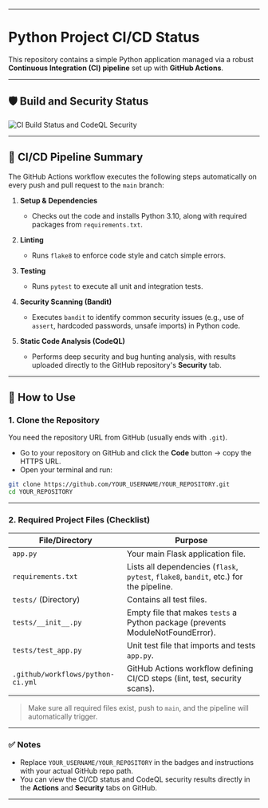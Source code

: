 
---

# Python Project CI/CD Status

This repository contains a simple Python application managed via a robust **Continuous Integration (CI) pipeline** set up with **GitHub Actions**.

---

## 🛡️ Build and Security Status

![CI Build Status and CodeQL Security](https://github.com/Aamst258/progressAssignment-2/actions/workflows/python-ci.yml/badge.svg)


---

## 🚀 CI/CD Pipeline Summary

The GitHub Actions workflow executes the following steps automatically on every push and pull request to the `main` branch:

1. **Setup & Dependencies**

   * Checks out the code and installs Python 3.10, along with required packages from `requirements.txt`.

2. **Linting**

   * Runs `flake8` to enforce code style and catch simple errors.

3. **Testing**

   * Runs `pytest` to execute all unit and integration tests.

4. **Security Scanning (Bandit)**

   * Executes `bandit` to identify common security issues (e.g., use of `assert`, hardcoded passwords, unsafe imports) in Python code.

5. **Static Code Analysis (CodeQL)**

   * Performs deep security and bug hunting analysis, with results uploaded directly to the GitHub repository's **Security** tab.

---

## 🔧 How to Use

### 1. Clone the Repository

You need the repository URL from GitHub (usually ends with `.git`).

* Go to your repository on GitHub and click the **Code** button → copy the HTTPS URL.
* Open your terminal and run:

```bash
git clone https://github.com/YOUR_USERNAME/YOUR_REPOSITORY.git
cd YOUR_REPOSITORY
```

---

### 2. Required Project Files (Checklist)

| File/Directory                    | Purpose                                                                                |
| --------------------------------- | -------------------------------------------------------------------------------------- |
| `app.py`                          | Your main Flask application file.                                                      |
| `requirements.txt`                | Lists all dependencies (`flask`, `pytest`, `flake8`, `bandit`, etc.) for the pipeline. |
| `tests/` (Directory)              | Contains all test files.                                                               |
| `tests/__init__.py`               | Empty file that makes `tests` a Python package (prevents ModuleNotFoundError).         |
| `tests/test_app.py`               | Unit test file that imports and tests `app.py`.                                        |
| `.github/workflows/python-ci.yml` | GitHub Actions workflow defining CI/CD steps (lint, test, security scans).             |

> Make sure all required files exist, push to `main`, and the pipeline will automatically trigger.

---

### ✅ Notes

* Replace `YOUR_USERNAME/YOUR_REPOSITORY` in the badges and instructions with your actual GitHub repo path.
* You can view the CI/CD status and CodeQL security results directly in the **Actions** and **Security** tabs on GitHub.

---




